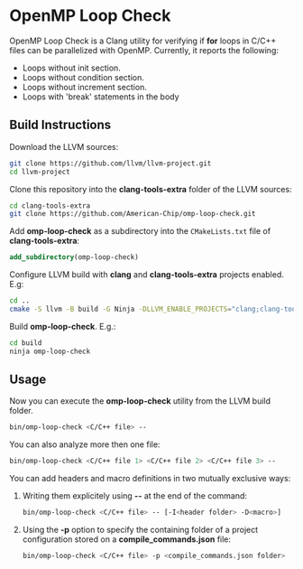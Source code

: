 # OpenMP Loop Check

OpenMP Loop Check is a Clang utility for verifying if **for** loops in C/C++ files can be parallelized with OpenMP. Currently, it reports the following:

- Loops without init section.
- Loops without condition section.
- Loops without increment section.
- Loops with 'break' statements in the body

## Build Instructions

Download the LLVM sources: 
```bash
git clone https://github.com/llvm/llvm-project.git
cd llvm-project
```
Clone this repository into the **clang-tools-extra** folder of the LLVM sources:
```bash
cd clang-tools-extra
git clone https://github.com/American-Chip/omp-loop-check.git
```
Add **omp-loop-check** as a subdirectory into the `CMakeLists.txt` file of **clang-tools-extra**:
```CMake
add_subdirectory(omp-loop-check)
```
Configure LLVM build with **clang** and **clang-tools-extra** projects enabled. E.g:
```Bash
cd ..
cmake -S llvm -B build -G Ninja -DLLVM_ENABLE_PROJECTS="clang;clang-tools-extra" -DCMAKE_BUILD_TYPE=Release
```
Build **omp-loop-check**. E.g.:
```Bash
cd build
ninja omp-loop-check
```

## Usage

Now you can execute the **omp-loop-check** utility from the LLVM build folder.
```Bash
bin/omp-loop-check <C/C++ file> --
```
You can also analyze more then one file:
```Bash
bin/omp-loop-check <C/C++ file 1> <C/C++ file 2> <C/C++ file 3> --
```
You can add headers and macro definitions in two mutually exclusive ways:

1. Writing them explicitely using **--** at the end of the command:
    ```Bash
    bin/omp-loop-check <C/C++ file> -- [-I<header folder> -D<macro>]
    ```
2. Using the **-p** option to specify the containing folder of a project configuration stored on a **compile_commands.json** file:
    ```Bash
    bin/omp-loop-check <C/C++ file> -p <compile_commands.json folder>
    ```
